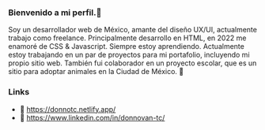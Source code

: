 ### Bienvenido a mi perfil.👋

Soy un desarrollador web de México, amante del diseño UX/UI, actualmente trabajo como freelance. Principalmente desarrollo en HTML, en 2022 me enamoré de CSS & Javascript. Siempre estoy aprendiendo. Actualmente estoy trabajando en un par de proyectos para mi portafolio, incluyendo mi propio sitio web. También fui colaborador en un proyecto escolar, que es un sitio para adoptar animales en la Ciudad de México. 💓

### Links

- 🔗 https://donnotc.netlify.app/
- 👜 https://www.linkedin.com/in/donnovan-tc/
